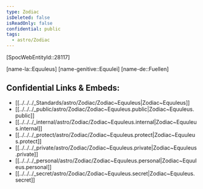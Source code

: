```yaml
---
type: Zodiac
isDeleted: false
isReadOnly: false
confidential: public
tags:
  - astro/Zodiac
---
```


[SpocWebEntityId::28117]



[name-la::Equuleus]
[name-genitive::Equulei]
[name-de::Fuellen]


## Confidential Links & Embeds: 
- [[../../../_Standards/astro/Zodiac/Zodiac~Equuleus|Zodiac~Equuleus]] 
- [[../../../_public/astro/Zodiac/Zodiac~Equuleus.public|Zodiac~Equuleus.public]] 
- [[../../../_internal/astro/Zodiac/Zodiac~Equuleus.internal|Zodiac~Equuleus.internal]] 
- [[../../../_protect/astro/Zodiac/Zodiac~Equuleus.protect|Zodiac~Equuleus.protect]] 
- [[../../../_private/astro/Zodiac/Zodiac~Equuleus.private|Zodiac~Equuleus.private]] 
- [[../../../_personal/astro/Zodiac/Zodiac~Equuleus.personal|Zodiac~Equuleus.personal]] 
- [[../../../_secret/astro/Zodiac/Zodiac~Equuleus.secret|Zodiac~Equuleus.secret]] 
